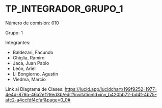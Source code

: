 # TP_INTEGRADOR_GRUPO_1
Número de comisión: 010

Grupo: 1

Integrantes:
- Baldezari, Facundo
- Ghiglia, Ramiro
- Jaca, Juan Pablo
- León, Ariel
- Li Bongiorno, Agustin
- Viedma, Marcio

Link al Diagrama de Clases: https://lucid.app/lucidchart/199f9252-1977-4e4d-879a-46a2ef29ed3b/edit?invitationId=inv_b420bb72-bd4f-4b75-afc2-a4ccfdf4cfaf&page=0_0#
